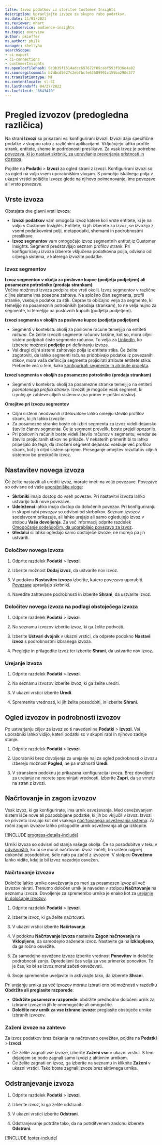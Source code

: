 ```yaml
---
title: Izvoz podatkov iz storitve Customer Insights
description: Upravljajte izvoze za skupno rabo podatkov.
ms.date: 11/01/2021
ms.reviewer: mhart
ms.subservice: audience-insights
ms.topic: overview
author: pkieffer
ms.author: philk
manager: shellyha
searchScope:
- ci-export
- ci-connections
- customerInsights
ms.openlocfilehash: 9c3b35f1514adcc697672f09cabf593f936e4a82
ms.sourcegitcommit: b7dbcd5627c2ebfbcfe65589991c159ba290d377
ms.translationtype: MT
ms.contentlocale: sl-SI
ms.lasthandoff: 04/27/2022
ms.locfileid: "8643410"
---
```

# <a name="exports-preview-overview"></a>Pregled izvozov (predogledna različica)

Na strani **Izvozi** so prikazani vsi konfigurirani izvozi. Izvozi dajo specifične podatke v skupno rabo z različnimi aplikacijami. Vključujejo lahko profile strank, entitete, sheme in podrobnosti preslikave. Za vsak izvoz je potrebna [povezava, ki jo nastavi skrbnik, za upravljanje preverjanja pristnosti in dostopa](connections.md).

Pojdite na **Podatki** > **Izvozi** za ogled strani z izvozi. Konfigurirani izvozi so za ogled na voljo vsem uporabniškim vlogam. S pomočjo iskalnega polja v ukazni vrstici poiščite izvoze glede na njihovo poimenovanje, ime povezave ali vrsto povezave.

## <a name="export-types"></a>Vrste izvoza

Obstajata dve glavni vrsti izvoza:  

- **Izvozi podatkov** vam omogoča izvoz katere koli vrste entitete, ki je na voljo v Customer Insights. Entitete, ki jih izberete za izvoz, se izvozijo z vsemi podatkovnimi polji, metapodatki, shemami in podrobnostmi preslikave. 
- **Izvoz segmentov** vam omogočajo izvoz segmentnih entitet iz Customer Insights. Segmenti predstavljajo seznam profilov strank. Pri konfiguriranju izvoza izberete vključena podatkovna polja, odvisno od ciljnega sistema, v katerega izvozite podatke. 

### <a name="export-segments"></a>Izvoz segmentov

**Izvoz segmentov v okolja za poslovne kupce (podjetja podjetjem) ali posamezne potrošnike (prodaja strankam)**  
Večina možnosti izvoza podpira obe vrsti okolij. Izvoz segmentov v različne ciljne sisteme ima posebne zahteve. Na splošno član segmenta, profil stranke, vsebuje podatke za stik. Čeprav to običajno velja za segmente, ki temeljijo na posameznih potrošnikih (prodaja strankam), to ne velja nujno za segmente, ki temeljijo na poslovnih kupcih (podjetja podjetjem). 

**Izvozi segmenta v okoljih za poslovne kupce (podjetja podjetjem)**  
- Segmenti v kontekstu okolij za poslovne račune temeljijo na entiteti *računa*. Če želite izvoziti segmente računov takšne, kot so, mora ciljni sistem podpirati čiste segmente računov. To velja za [LinkedIn](export-linkedin-ads.md), ko izberete možnost **podjetje** pri definiranju izvoza.
- Vsi drugi ciljni sistemi zahtevajo polja iz entitete stika. Če želite zagotoviti, da lahko segmenti računa pridobivajo podatke iz povezanih stikov, mora vaša definicija segmenta projicirati atribute entitete stika. Preberite več o tem, kako [konfigurirati segmente in atribute projekta](segment-builder.md).

**Izvozi segmenta v okoljih za posamezne potrošnike (prodaja strankam)**  
- Segmenti v kontekstu okolij za posamezne stranke temeljijo na entiteti *poenotenega profila stranke*. Izvoziti je mogoče vsak segment, ki izpolnjuje zahteve ciljnih sistemov (na primer e-poštni naslov).

**Omejitve pri izvozu segmentov**  
- Ciljni sistemi neodvisnih izdelovalcev lahko omejijo število profilov strank, ki jih lahko izvozite. 
- Za posamezne stranke boste ob izbiri segmenta za izvoz videli dejansko število članov segmenta. Če je segment prevelik, boste prejeli opozorilo. 
- Pri poslovnih računih boste videli število računov v segmentu; vendar se število projiciranih stikov ne prikaže. V nekaterih primerih bi to lahko pripeljalo do tega, da izvoženi segment dejansko vsebuje več profilov strank, kot jih ciljni sistem sprejme. Preseganje omejitev rezultatov ciljnih sistemov bo preskočilo izvoz. 

## <a name="set-up-a-new-export"></a>Nastavitev novega izvoza  
Če želite nastaviti ali urediti izvoz, morate imeti na voljo povezave. Povezave so odvisne od vaše [uporabniške vloge](permissions.md):
- **Skrbniki** imajo dostop do vseh povezav. Pri nastavitvi izvoza lahko ustvarijo tudi nove povezave.
- **Udeleženci** lahko imajo dostop do določenih povezav. Pri konfiguriranju in skupni rabi povezav so odvisni od skrbnikov. Seznam izvozov sodelavcem prikazuje, ali lahko urejajo ali samo ogledujejo izvoz v stolpcu **Vaša dovoljenja**. Za več informacij odprite razdelek [Omogočanje sodelujočim, da uporabljajo povezavo za izvoz](connections.md#allow-contributors-to-use-a-connection-for-exports).
- **Gledalci** si lahko ogledajo samo obstoječe izvoze, ne morejo pa jih ustvariti.

### <a name="define-a-new-export"></a>Določitev novega izvoza

1. Odprite razdelek **Podatki** > **Izvozi**.

1. Izberite možnost **Dodaj izvoz**, da ustvarite nov izvoz.

1. V podoknu **Nastavitev izvoza** izberite, katero povezavo uporabiti. [Povezave](connections.md) upravljajo skrbniki. 

1. Navedite zahtevane podrobnosti in izberite **Shrani**, da ustvarite izvoz.

### <a name="define-a-new-export-based-on-an-existing-export"></a>Določitev novega izvoza na podlagi obstoječega izvoza

1. Odprite razdelek **Podatki** > **Izvozi**.

1. Na seznamu izvozov izberite izvoz, ki ga želite podvojiti.

1. Izberite **Ustvari dvojnik** v ukazni vrstici, da odprete podokno **Nastavi izvoz** s podrobnostmi izbranega izvoza.

1. Preglejte in prilagodite izvoz ter izberite **Shrani**, da ustvarite nov izvoz.

### <a name="edit-an-export"></a>Urejanje izvoza

1. Odprite razdelek **Podatki** > **Izvozi**.

1. Na seznamu izvozov izberite izvoz, ki ga želite urediti.

1. V ukazni vrstici izberite **Uredi**.

1. Spremenite vrednosti, ki jih želite posodobiti, in izberite **Shrani**.

## <a name="view-exports-and-export-details"></a>Ogled izvozov in podrobnosti izvozov

Po ustvarjanju ciljev za izvoz so ti navedeni na **Podatki** > **Izvozi**. Vsi uporabniki lahko vidijo, kateri podatki so v skupni rabi in njihovo zadnje stanje.

1. Odprite razdelek **Podatki** > **Izvozi**.

1. Uporabniki brez dovoljenja za urejanje naj za ogled podrobnosti o izvozu izberejo možnost **Pogled**, ne pa možnosti **Uredi**.

1. V stranskem podoknu je prikazana konfiguracija izvoza. Brez dovoljenj za urejanje ne morete spreminjati vrednosti. Izberite **Zapri**, da se vrnete na stran z izvozi.

## <a name="schedule-and-run-exports"></a>Načrtovanje in zagon izvozov

Vsak izvoz, ki ga konfigurirate, ima urnik osveževanja. Med osveževanjem sistem išče nove ali posodobljene podatke, ki jih bo vključil v izvoz. Izvozi se privzeto izvajajo kot del vsakega [načrtovanega osveževanja sistema](system.md#schedule-tab). Za ročni zagon izvozov lahko prilagodite urnik osveževanja ali ga izklopite.

[!INCLUDE [progress-details-include](includes/progress-details-pane.md)]

Urniki izvoza so odvisni od stanja vašega okolja. Če so posodobitve v teku v [odvisnostih](system.md#refresh-processes), ko bi se moral načrtovani izvoz začeti, bo sistem najprej dokončal posodobitve, šele nato pa začel z izvozom. V stolpcu **Osveženo** lahko vidite, kdaj je bil izvoz nazadnje osvežen.

### <a name="schedule-exports"></a>Načrtovanje izvozov

Določite lahko urnike osveževanja po meri za posamezen izvoz ali več izvozov hkrati. Trenutno določen urnik je naveden v stolpcu **Načrtovanje** na seznamu izvoza. Dovoljenje za spremembo urnika je enako kot za [urejanje in določanje izvozov](export-destinations.md#set-up-a-new-export). 

1. Odprite razdelek **Podatki** > **Izvozi**.

1. Izberite izvoz, ki ga želite načrtovati.

1. V ukazni vrstici izberite **Načrtovanje**.

1. V podoknu **Načrtovanje izvoza** nastavite **Zagon načrtovanja** na **Vklopljeno**, da samodejno zaženete izvoz. Nastavite ga na **Izklopljeno**, da ga ročno osvežite.

1. Za samodejno osvežene izvoze izberite vrednost **Ponovitev** in določite podrobnosti zanjo. Opredeljeni čas velja za vse primerke ponovitev. To je čas, ko bi se izvoz moral začeti osveževati.

1. Svoje spremembe uveljavite in aktivirajte tako, da izberete **Shrani**.

Pri urejanju urnika za več izvozov morate izbrati eno od možnosti v razdelku **Obdržite ali preglasite razporede**:
- **Obdržite posamezne razporede**: obdržite predhodno določeni urnik za izbrane izvoze in jih le onemogočite ali omogočite.
- **Določite nov urnik za vse izbrane izvoze**: preglasite obstoječe urnike izbranih izvozov.

### <a name="run-exports-on-demand"></a>Zaženi izvoze na zahtevo

Za izvoz podatkov brez čakanja na načrtovano osvežitev, pojdite na **Podatki** > **Izvozi**.

- Če želite zagnati vse izvoze, izberite **Zaženi vse** v ukazni vrstici. S tem dejanjem se bodo zagnali samo izvozi z aktivnim urnikom.
- Če želite zagnati en izvoz, ga izberite na seznamu in kliknite **Zaženi** v ukazni vrstici. Tako boste zagnali izvoze brez aktivnega urnika. 

## <a name="remove-an-export"></a>Odstranjevanje izvoza

1. Odprite razdelek **Podatki** > **Izvozi**.

1. Izberite izvoz, ki ga želite odstraniti.

1. V ukazni vrstici izberite **Odstrani**.

1. Odstranjevanje potrdite tako, da na potrditvenem zaslonu izberete **Odstrani**.


[!INCLUDE [footer-include](includes/footer-banner.md)]
